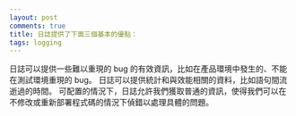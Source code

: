 ```yaml
---
layout: post
comments: true
title: 日誌提供了下面三個基本的優點：
tags: logging
---
```

日誌可以提供一些難以重現的 bug 的有效資訊，比如在產品環境中發生的、不能在測試環境重現的 bug。
日誌可以提供統計和與效能相關的資料，比如語句間流逝過的時間。
可配置的情況下，日誌允許我們獲取普通的資訊，使得我們可以在不修改或重新部署程式碼的情況下偵錯以處理具體的問題。

